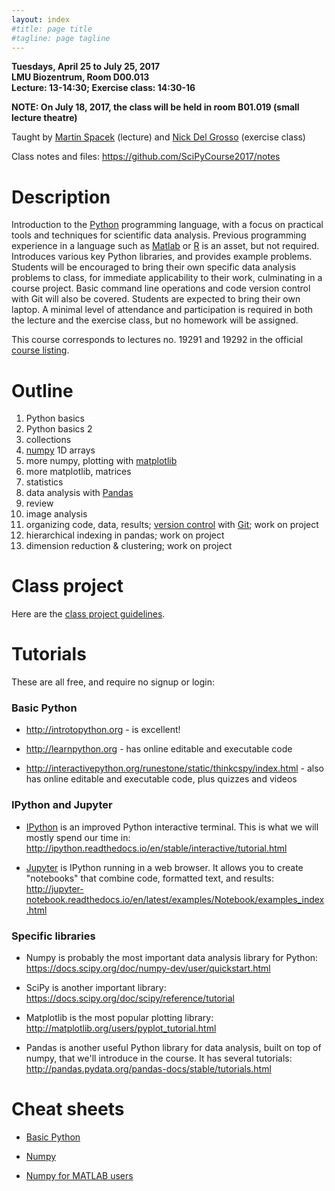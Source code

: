 ```yaml
---
layout: index
#title: page title
#tagline: page tagline
---
```


**Tuesdays, April 25 to July 25, 2017**<br>
**LMU Biozentrum, Room D00.013**<br>
**Lecture: 13-14:30; Exercise class: 14:30-16**

**NOTE: On July 18, 2017, the class will be held in room B01.019 (small lecture theatre)**

Taught by [Martin Spacek](http://mspacek.github.io) (lecture) and [Nick Del
Grosso](https://github.com/neuroneuro15) (exercise class)

Class notes and files: <https://github.com/SciPyCourse2017/notes>

# Description

Introduction to the [Python](https://en.wikipedia.org/wiki/Python_(programming_language))
programming language, with a focus on practical tools and techniques for scientific data
analysis. Previous programming experience in a language such as
[Matlab](https://en.wikipedia.org/wiki/MATLAB) or
[R](https://en.wikipedia.org/wiki/R_(programming_language)) is an asset, but not required.
Introduces various key Python libraries, and provides example problems. Students will be
encouraged to bring their own specific data analysis problems to class, for immediate
applicability to their work, culminating in a course project. Basic command line operations
and code version control with Git will also be covered. Students are expected to bring their
own laptop. A minimal level of attendance and participation is required in both the lecture
and the exercise class, but no homework will be assigned.

This course corresponds to lectures no. 19291 and 19292 in the official [course
listing](https://lsf.verwaltung.uni-muenchen.de/qisserver/rds?state=verpublish&status=init&vmfile=no&publishid=636766&moduleCall=webInfo&publishConfFile=webInfo&publishSubDir=veranstaltung).

# Outline

1. Python basics
2. Python basics 2
3. collections
4. [numpy](http://numpy.org) 1D arrays
5. more numpy, plotting with [matplotlib](http://matplotlib.org)
6. more matplotlib, matrices
7. statistics
8. data analysis with [Pandas](http://pandas.pydata.org)
9. review
10. image analysis
11. organizing code, data, results; [version
control](https://git-scm.com/book/en/v2/Getting-Started-About-Version-Control) with
[Git](https://git-scm.com/); work on project
12. hierarchical indexing in pandas; work on project
13. dimension reduction & clustering; work on project

# Class project

Here are the [class project guidelines](project.md).

# Tutorials

These are all free, and require no signup or login:

### Basic Python

* <http://introtopython.org> - is excellent!

* <http://learnpython.org> - has online editable and executable code

* <http://interactivepython.org/runestone/static/thinkcspy/index.html> - also has online
  editable and executable code, plus quizzes and videos

### IPython and Jupyter

* [IPython](http://ipython.org) is an improved Python interactive terminal. This is
  what we will mostly spend our time in:
  <http://ipython.readthedocs.io/en/stable/interactive/tutorial.html>

* [Jupyter](http://jupyter.org) is IPython running in a web browser. It allows you to create
  "notebooks" that combine code, formatted text, and results:
  <http://jupyter-notebook.readthedocs.io/en/latest/examples/Notebook/examples_index.html>

### Specific libraries

* Numpy is probably the most important data analysis library for Python:
  <https://docs.scipy.org/doc/numpy-dev/user/quickstart.html>

* SciPy is another important library:
  <https://docs.scipy.org/doc/scipy/reference/tutorial>

* Matplotlib is the most popular plotting library:
  <http://matplotlib.org/users/pyplot_tutorial.html>

* Pandas is another useful Python library for data analysis, built on top of numpy, that we'll
  introduce in the course. It has several tutorials:
  <http://pandas.pydata.org/pandas-docs/stable/tutorials.html>

# Cheat sheets

* [Basic Python](https://perso.limsi.fr/pointal/_media/python:cours:mementopython3-english.pdf)

* [Numpy](https://s3.amazonaws.com/assets.datacamp.com/blog_assets/Numpy_Python_Cheat_Sheet.pdf)

* [Numpy for MATLAB users](https://docs.scipy.org/doc/numpy-dev/user/numpy-for-matlab-users.html)
